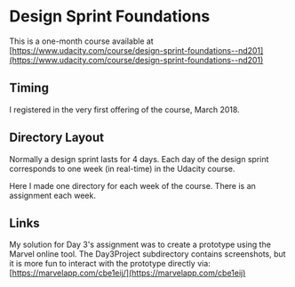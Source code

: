 # Design Sprint Foundations

This is a one-month course available at [https://www.udacity.com/course/design-sprint-foundations--nd201](https://www.udacity.com/course/design-sprint-foundations--nd201)

## Timing

I registered in the very first offering of the course, March 2018.

## Directory Layout

Normally a design sprint lasts for 4 days.  Each day of the design sprint corresponds to one week (in real-time) in the 
Udacity course.
 
Here I made one directory for each week of the course.  There is an assignment each week.

## Links

My solution for Day 3's assignment was to create a prototype using the Marvel online tool.  The Day3Project subdirectory contains screenshots, but it is more fun to interact with the prototype directly via:   [https://marvelapp.com/cbe1eij/](https://marvelapp.com/cbe1eij)
